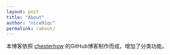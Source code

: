 ```yaml
---
layout: post
title: "About"
author: "nice01qc"
permalink: /about/
---
```


本博客依照 [chesterhow](http://chesterhow.github.io/tale)  的GitHub博客制作而成，增加了分类功能。







